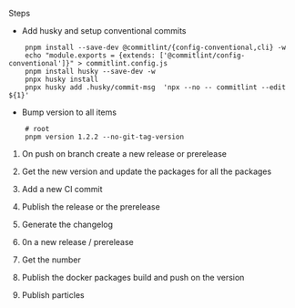 <!--  -->
Steps
- Add husky and setup conventional commits
```
    pnpm install --save-dev @commitlint/{config-conventional,cli} -w
    echo "module.exports = {extends: ['@commitlint/config-conventional']}" > commitlint.config.js
    pnpm install husky --save-dev -w
    pnpx husky install
    pnpx husky add .husky/commit-msg  'npx --no -- commitlint --edit ${1}'
```

- Bump version to all items

```
    # root
    pnpm version 1.2.2 --no-git-tag-version
```


<!-- Release workflow -->
1. On push on branch create a new release or prerelease
2. Get the new version and update the packages for all the packages
3. Add a new CI commit
4. Publish the release or the prerelease
5. Generate the changelog

6. 0n a new release / prerelease
7. Get the number
8. Publish the docker packages build and push on the version
9. Publish particles

